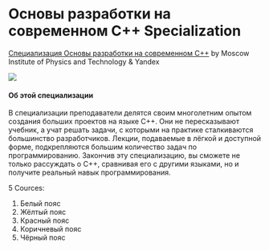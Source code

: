 # Основы разработки на современном C++ Specialization #

[Специализация Основы разработки на современном C++](https://www.coursera.org/specializations/c-plus-plus-modern-development) by Moscow Institute of Physics and Technology & Yandex

<p>
    <a href="https://www.coursera.org/learn/c-plus-plus-white/">
        <img src="https://github.com/avtomato/Basics-of-C-plus-plus-development-white-belt/blob/master/img/16-Yandex-291-1500_430-1500_430.jpg">
    </a>
</p>

#### Об этой специализации ####
В специализации преподаватели делятся своим многолетним опытом создания больших проектов на языке C++. Они не пересказывают учебник, а учат решать задачи, с которыми на практике сталкиваются большинство разработчиков. Лекции, подаваемые в лёгкой и доступной форме, подкрепляются большим количество задач по программированию. Закончив эту специализацию, вы сможете не только рассуждать о C++, сравнивая его с другими языками, но и получите реальный навык программирования.

5 Cources:

1. Белый пояс
2. Жёлтый пояс
3. Красный пояс
4. Коричневый пояс
5. Чёрный пояс


